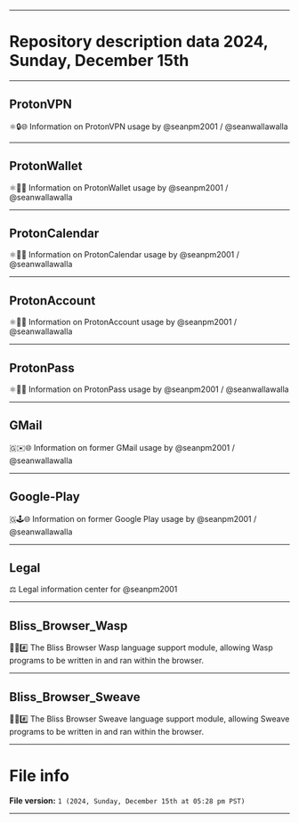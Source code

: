 
***

# Repository description data 2024, Sunday, December 15th

---

## ProtonVPN

⚛️🔒️🌐️ Information on ProtonVPN usage by @seanpm2001 / @seanwallawalla 

---

## ProtonWallet

⚛️👛️🌐️ Information on ProtonWallet usage by @seanpm2001 / @seanwallawalla 

---

## ProtonCalendar

⚛️📅️🌐️ Information on ProtonCalendar usage by @seanpm2001 / @seanwallawalla 

---

## ProtonAccount

⚛️👤️🌐️ Information on ProtonAccount usage by @seanpm2001 / @seanwallawalla 

---

## ProtonPass

⚛️🔑️🌐️ Information on ProtonPass usage by @seanpm2001 / @seanwallawalla 

---

## GMail

🇬✉️🌐️ Information on former GMail usage by @seanpm2001 / @seanwallawalla 

---

## Google-Play

🇬🕹️🌐️ Information on former Google Play usage by @seanpm2001 / @seanwallawalla 

---

## Legal

⚖️ Legal information center for @seanpm2001

---

## Bliss_Browser_Wasp

🌳️🌐️#️⃣️ The Bliss Browser Wasp language support module, allowing Wasp programs to be written in and ran within the browser.

---

## Bliss_Browser_Sweave

🌳️🌐️#️⃣️ The Bliss Browser Sweave language support module, allowing Sweave programs to be written in and ran within the browser.

***

# File info

**File version:** `1 (2024, Sunday, December 15th at 05:28 pm PST)`

***

